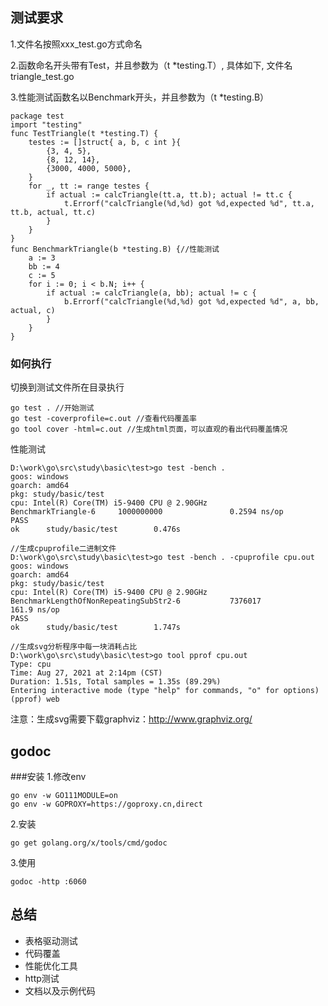 ## 测试要求
1.文件名按照xxx_test.go方式命名

2.函数命名开头带有Test，并且参数为（t *testing.T）,
具体如下,
文件名 triangle_test.go

3.性能测试函数名以Benchmark开头，并且参数为（t *testing.B）
```
package test
import "testing"
func TestTriangle(t *testing.T) {
	testes := []struct{ a, b, c int }{
		{3, 4, 5},
		{8, 12, 14},
		{3000, 4000, 5000},
	}
	for _, tt := range testes {
		if actual := calcTriangle(tt.a, tt.b); actual != tt.c {
			t.Errorf("calcTriangle(%d,%d) got %d,expected %d", tt.a, tt.b, actual, tt.c)
		}
	}
}
func BenchmarkTriangle(b *testing.B) {//性能测试
	a := 3
	bb := 4
	c := 5
	for i := 0; i < b.N; i++ {
		if actual := calcTriangle(a, bb); actual != c {
			b.Errorf("calcTriangle(%d,%d) got %d,expected %d", a, bb, actual, c)
		}
	}
}
```
### 如何执行
切换到测试文件所在目录执行
```
go test . //开始测试
go test -coverprofile=c.out //查看代码覆盖率
go tool cover -html=c.out //生成html页面，可以直观的看出代码覆盖情况
```
性能测试
```
D:\work\go\src\study\basic\test>go test -bench .
goos: windows
goarch: amd64
pkg: study/basic/test
cpu: Intel(R) Core(TM) i5-9400 CPU @ 2.90GHz
BenchmarkTriangle-6     1000000000               0.2594 ns/op
PASS
ok      study/basic/test        0.476s

//生成cpuprofile二进制文件
D:\work\go\src\study\basic\test>go test -bench . -cpuprofile cpu.out
goos: windows
goarch: amd64
pkg: study/basic/test
cpu: Intel(R) Core(TM) i5-9400 CPU @ 2.90GHz
BenchmarkLengthOfNonRepeatingSubStr2-6           7376017               161.9 ns/op
PASS
ok      study/basic/test        1.747s

//生成svg分析程序中每一块消耗占比
D:\work\go\src\study\basic\test>go tool pprof cpu.out
Type: cpu
Time: Aug 27, 2021 at 2:14pm (CST)
Duration: 1.51s, Total samples = 1.35s (89.29%)
Entering interactive mode (type "help" for commands, "o" for options)
(pprof) web

```
注意：生成svg需要下载graphviz：http://www.graphviz.org/

## godoc
###安装
1.修改env
```
go env -w GO111MODULE=on
go env -w GOPROXY=https://goproxy.cn,direct
```
2.安装
```
go get golang.org/x/tools/cmd/godoc
```
3.使用
```
godoc -http :6060

```

## 总结
- 表格驱动测试
- 代码覆盖
- 性能优化工具
- http测试
- 文档以及示例代码